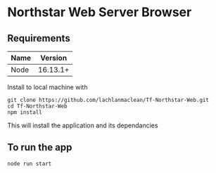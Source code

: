 # Northstar Web Server Browser

## Requirements 

|Name | Version
|-----|--------
|Node |16.13.1+

Install to local machine with 

```
git clone https://github.com/lachlanmaclean/Tf-Northstar-Web.git
cd Tf-Northstar-Web
npm install
```

This will install the application and its dependancies

## To run the app
```
node run start
```